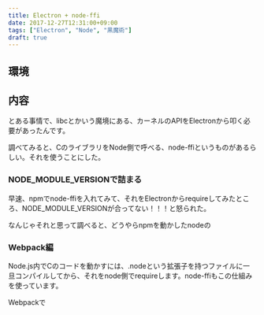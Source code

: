 ```yaml
---
title: Electron + node-ffi
date: 2017-12-27T12:31:00+09:00
tags: ["Electron", "Node", "黒魔術"]
draft: true
---
```



## 環境


## 内容
とある事情で、libcとかいう魔境にある、カーネルのAPIをElectronから叩く必要があったんです。

調べてみると、CのライブラリをNode側で呼べる、node-ffiというものがあるらしい。それを使うことにした。

### NODE_MODULE_VERSIONで詰まる

早速、npmでnode-ffiを入れてみて、それをElectronからrequireしてみたところ、NODE_MODULE_VERSIONが合ってない！！！と怒られた。

なんじゃそれと思って調べると、どうやらnpmを動かしたnodeの

### Webpack編

Node.js内でCのコードを動かすには、.nodeという拡張子を持つファイルに一旦コンパイルしてから、それをnode側でrequireします。node-ffiもこの仕組みを使っています。

Webpackで